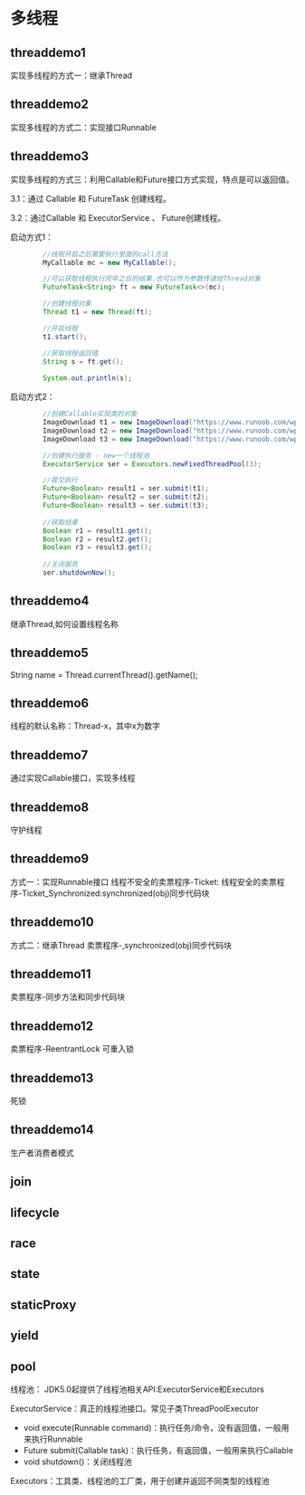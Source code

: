 # 多线程

## threaddemo1
实现多线程的方式一：继承Thread

## threaddemo2
实现多线程的方式二：实现接口Runnable

## threaddemo3
实现多线程的方式三：利用Callable<T>和Future接口方式实现，特点是可以返回值。

3.1：通过 Callable 和 FutureTask 创建线程。

3.2：通过Callable 和 ExecutorService 、 Future创建线程。

启动方式1：
```java
        //线程开启之后需要执行里面的call方法
        MyCallable mc = new MyCallable();

        //可以获取线程执行完毕之后的结果.也可以作为参数传递给Thread对象
        FutureTask<String> ft = new FutureTask<>(mc);

        //创建线程对象
        Thread t1 = new Thread(ft);

        //开启线程
        t1.start();

        //获取线程返回值
        String s = ft.get();
        
        System.out.println(s);
```

启动方式2：
```java
        //创建Callable实现类的对象
        ImageDownload t1 = new ImageDownload("https://www.runoob.com/wp-content/uploads/2013/06/image-icon.png", "icon.png");
        ImageDownload t2 = new ImageDownload("https://www.runoob.com/wp-content/uploads/2013/06/02A7DD95-22B4-4FB9-B994-DDB5393F7F03.jpg", "html1.jpg");
        ImageDownload t3 = new ImageDownload("https://www.runoob.com/wp-content/uploads/2013/06/EAD13C0B-0BE9-411E-8E2A-23600B0BEF9B.jpg", "html2.jpg");

        //创建执行服务 - new一个线程池
        ExecutorService ser = Executors.newFixedThreadPool(3);

        //提交执行
        Future<Boolean> result1 = ser.submit(t1);
        Future<Boolean> result2 = ser.submit(t2);
        Future<Boolean> result3 = ser.submit(t3);
        
        //获取结果
        Boolean r1 = result1.get();
        Boolean r2 = result2.get();
        Boolean r3 = result3.get();
        
        //关闭服务
        ser.shutdownNow();
```

## threaddemo4
继承Thread,如何设置线程名称

## threaddemo5
String name = Thread.currentThread().getName();

## threaddemo6
线程的默认名称：Thread-x，其中x为数字

## threaddemo7
通过实现Callable接口，实现多线程

## threaddemo8
守护线程

## threaddemo9
方式一：实现Runnable接口
线程不安全的卖票程序-Ticket:
线程安全的卖票程序-Ticket_Synchronized:synchronized(obj)同步代码块

## threaddemo10
方式二：继承Thread
卖票程序-,synchronized(obj)同步代码块

## threaddemo11

卖票程序-同步方法和同步代码块

## threaddemo12
卖票程序-ReentrantLock 可重入锁

## threaddemo13
死锁

## threaddemo14
生产者消费者模式

## join

## lifecycle

## race

## state

## staticProxy

## yield

## pool
线程池：
JDK5.0起提供了线程池相关API:ExecutorService和Executors

ExecutorService：真正的线程池接口。常见子类ThreadPoolExecutor

- void execute(Runnable command)：执行任务/命令，没有返回值，一般用来执行Runnable
- <T> Future<T> submit(Callable<T> task)：执行任务，有返回值，一般用来执行Callable
- void shutdown()：关闭线程池

Executors：工具类、线程池的工厂类，用于创建并返回不同类型的线程池




